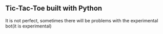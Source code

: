 ## Tic-Tac-Toe built with Python

It is not perfect, sometimes there will be problems with the experimental bot(it is experimental)
